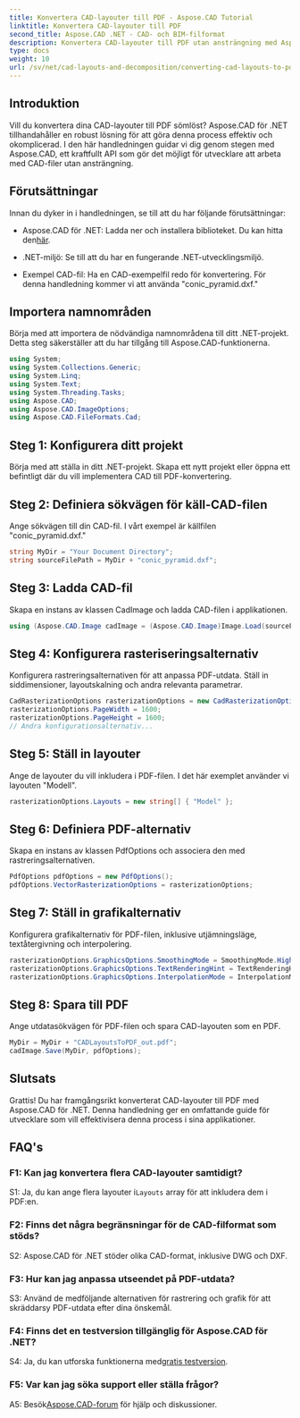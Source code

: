 ```yaml
---
title: Konvertera CAD-layouter till PDF - Aspose.CAD Tutorial
linktitle: Konvertera CAD-layouter till PDF
second_title: Aspose.CAD .NET - CAD- och BIM-filformat
description: Konvertera CAD-layouter till PDF utan ansträngning med Aspose.CAD för .NET. Följ vår steg-för-steg-guide för sömlös integration.
type: docs
weight: 10
url: /sv/net/cad-layouts-and-decomposition/converting-cad-layouts-to-pdf/
---
```

## Introduktion

Vill du konvertera dina CAD-layouter till PDF sömlöst? Aspose.CAD för .NET tillhandahåller en robust lösning för att göra denna process effektiv och okomplicerad. I den här handledningen guidar vi dig genom stegen med Aspose.CAD, ett kraftfullt API som gör det möjligt för utvecklare att arbeta med CAD-filer utan ansträngning.

## Förutsättningar

Innan du dyker in i handledningen, se till att du har följande förutsättningar:

-  Aspose.CAD för .NET: Ladda ner och installera biblioteket. Du kan hitta den[här](https://releases.aspose.com/cad/net/).

- .NET-miljö: Se till att du har en fungerande .NET-utvecklingsmiljö.

- Exempel CAD-fil: Ha en CAD-exempelfil redo för konvertering. För denna handledning kommer vi att använda "conic_pyramid.dxf."

## Importera namnområden

Börja med att importera de nödvändiga namnområdena till ditt .NET-projekt. Detta steg säkerställer att du har tillgång till Aspose.CAD-funktionerna.

```csharp
using System;
using System.Collections.Generic;
using System.Linq;
using System.Text;
using System.Threading.Tasks;
using Aspose.CAD;
using Aspose.CAD.ImageOptions;
using Aspose.CAD.FileFormats.Cad;
```

## Steg 1: Konfigurera ditt projekt

Börja med att ställa in ditt .NET-projekt. Skapa ett nytt projekt eller öppna ett befintligt där du vill implementera CAD till PDF-konvertering.

## Steg 2: Definiera sökvägen för käll-CAD-filen

Ange sökvägen till din CAD-fil. I vårt exempel är källfilen "conic_pyramid.dxf."

```csharp
string MyDir = "Your Document Directory";
string sourceFilePath = MyDir + "conic_pyramid.dxf";
```

## Steg 3: Ladda CAD-fil

Skapa en instans av klassen CadImage och ladda CAD-filen i applikationen.

```csharp
using (Aspose.CAD.Image cadImage = (Aspose.CAD.Image)Image.Load(sourceFilePath))
```

## Steg 4: Konfigurera rasteriseringsalternativ

Konfigurera rastreringsalternativen för att anpassa PDF-utdata. Ställ in siddimensioner, layoutskalning och andra relevanta parametrar.

```csharp
CadRasterizationOptions rasterizationOptions = new CadRasterizationOptions();
rasterizationOptions.PageWidth = 1600;
rasterizationOptions.PageHeight = 1600;
// Andra konfigurationsalternativ...
```

## Steg 5: Ställ in layouter

Ange de layouter du vill inkludera i PDF-filen. I det här exemplet använder vi layouten "Modell".

```csharp
rasterizationOptions.Layouts = new string[] { "Model" };
```

## Steg 6: Definiera PDF-alternativ

Skapa en instans av klassen PdfOptions och associera den med rastreringsalternativen.

```csharp
PdfOptions pdfOptions = new PdfOptions();
pdfOptions.VectorRasterizationOptions = rasterizationOptions;
```

## Steg 7: Ställ in grafikalternativ

Konfigurera grafikalternativ för PDF-filen, inklusive utjämningsläge, textåtergivning och interpolering.

```csharp
rasterizationOptions.GraphicsOptions.SmoothingMode = SmoothingMode.HighQuality;
rasterizationOptions.GraphicsOptions.TextRenderingHint = TextRenderingHint.AntiAliasGridFit;
rasterizationOptions.GraphicsOptions.InterpolationMode = InterpolationMode.HighQualityBicubic;
```

## Steg 8: Spara till PDF

Ange utdatasökvägen för PDF-filen och spara CAD-layouten som en PDF.

```csharp
MyDir = MyDir + "CADLayoutsToPDF_out.pdf";
cadImage.Save(MyDir, pdfOptions);
```

## Slutsats

Grattis! Du har framgångsrikt konverterat CAD-layouter till PDF med Aspose.CAD för .NET. Denna handledning ger en omfattande guide för utvecklare som vill effektivisera denna process i sina applikationer.

## FAQ's

### F1: Kan jag konvertera flera CAD-layouter samtidigt?

 S1: Ja, du kan ange flera layouter i`Layouts` array för att inkludera dem i PDF:en.

### F2: Finns det några begränsningar för de CAD-filformat som stöds?

S2: Aspose.CAD för .NET stöder olika CAD-format, inklusive DWG och DXF.

### F3: Hur kan jag anpassa utseendet på PDF-utdata?

S3: Använd de medföljande alternativen för rastrering och grafik för att skräddarsy PDF-utdata efter dina önskemål.

### F4: Finns det en testversion tillgänglig för Aspose.CAD för .NET?

 S4: Ja, du kan utforska funktionerna med[gratis testversion](https://releases.aspose.com/).

### F5: Var kan jag söka support eller ställa frågor?

A5: Besök[Aspose.CAD-forum](https://forum.aspose.com/c/cad/19) för hjälp och diskussioner.